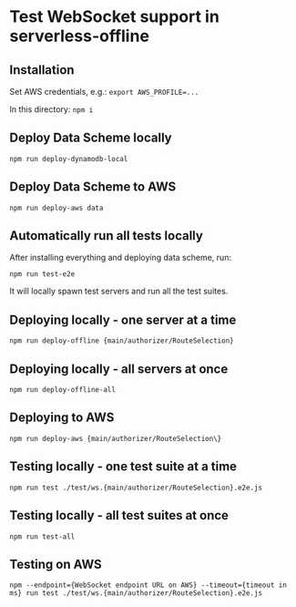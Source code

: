 # Test WebSocket support in serverless-offline

## Installation

Set AWS credentials, e.g.: `export AWS_PROFILE=...`

In this directory: `npm i`


## Deploy Data Scheme locally

`npm run deploy-dynamodb-local`


## Deploy Data Scheme to AWS

`npm run deploy-aws data`


## Automatically run all tests locally

After installing everything and deploying data scheme, run:

`npm run test-e2e`

It will locally spawn test servers and run all the test suites.


## Deploying locally - one server at a time

`npm run deploy-offline {main/authorizer/RouteSelection}`


## Deploying locally - all servers at once

`npm run deploy-offline-all`

## Deploying to AWS

`npm run deploy-aws {main/authorizer/RouteSelection\}`


## Testing locally - one test suite at a time

`npm run test ./test/ws.{main/authorizer/RouteSelection}.e2e.js`


## Testing locally - all test suites at once

`npm run test-all`


## Testing on AWS

`npm --endpoint={WebSocket endpoint URL on AWS} --timeout={timeout in ms} run test ./test/ws.{main/authorizer/RouteSelection}.e2e.js`
